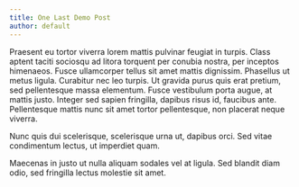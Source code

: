 ```yaml
---
title: One Last Demo Post
author: default
---
```

Praesent eu tortor viverra lorem mattis pulvinar feugiat in turpis. Class aptent taciti sociosqu ad litora torquent per conubia nostra, per inceptos himenaeos. Fusce ullamcorper tellus sit amet mattis dignissim. Phasellus ut metus ligula. Curabitur nec leo turpis. Ut gravida purus quis erat pretium, sed pellentesque massa elementum. Fusce vestibulum porta augue, at mattis justo. Integer sed sapien fringilla, dapibus risus id, faucibus ante. Pellentesque mattis nunc sit amet tortor pellentesque, non placerat neque viverra.

Nunc quis dui scelerisque, scelerisque urna ut, dapibus orci. Sed vitae condimentum lectus, ut imperdiet quam.

Maecenas in justo ut nulla aliquam sodales vel at ligula. Sed blandit diam odio, sed fringilla lectus molestie sit amet. 
